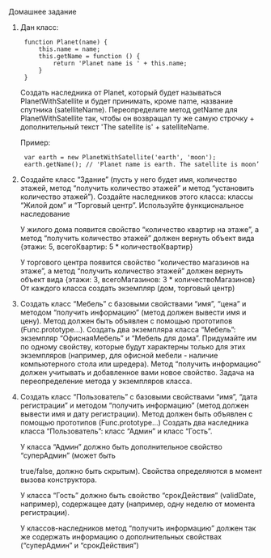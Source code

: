 Домашнее задание

1. Дан класс:

        function Planet(name) {
            this.name = name;
            this.getName = function () {
                return 'Planet name is ' + this.name;
            }
        }

    Создать наследника от Planet, который будет называться PlanetWithSatellite и будет
    принимать, кроме name, название спутника (satelliteName). Переопределите метод
    getName для PlanetWithSatellite так, чтобы он возвращал ту же самую строчку +
    дополнительный текст 'The satellite is' + satelliteName.

    Пример:

        var earth = new PlanetWithSatellite('earth', 'moon');
        earth.getName(); // 'Planet name is earth. The satellite is moon’

2. Создайте класс “Здание” (пусть у него будет имя, количество этажей, метод “получить количество этажей” и метод “установить количество этажей”).
Создайте наследников этого класса:
классы “Жилой дом” и “Торговый центр”. Используйте функциональное наследование

    У жилого дома появится свойство “количество квартир на этаже”, а метод “получить количество этажей” должен вернуть объект вида {этажи: 5, всегоКвартир: 5 * количествоКвартир}

    У торгового центра появится свойство “количество магазинов на этаже”, а метод “получить количество этажей” должен вернуть объект вида {этажи: 3, всегоМагазинов: 3 * количествоМагазинов}
    От каждого класса создать экземпляр (дом, торговый центр)

3. Создать класс “Мебель” с базовыми свойствами “имя”, “цена” и методом “получить информацию” (метод должен вывести имя и цену). Метод должен быть объявлен с помощью прототипов (Func.prototype...). Создать два экземпляра класса “Мебель”: экземпляр “ОфиснаяМебель” и
“Мебель для дома”. Придумайте им по одному свойству, которые будут характерны только для этих экземпляров (например, для офисной мебели - наличие компьютерного стола или шредера). Метод “получить информацию” должен учитывать и добавленное вами новое свойство.
Задача на переопределение метода у экземпляров класса.
4. Создать класс “Пользователь” с базовыми свойствами “имя”, “дата регистрации” и методом “получить информацию” (метод должен вывести имя и дату регистрации). Метод должен быть объявлен с помощью прототипов (Func.prototype...) Создать два наследника класса “Пользователь”: класс “Админ” и класс “Гость”.

    У класса “Админ” должно быть дополнительное свойство “суперАдмин” (может быть

    true/false, должно быть скрытым). Свойства определяются в момент вызова конструктора.

    У класса “Гость” должно быть свойство “срокДействия” (validDate, например), содержащее дату (например, одну неделю от момента регистрации).

    У классов-наследников метод “получить информацию” должен так же содержать информацию о дополнительных свойствах (“суперАдмин” и “срокДействия”)